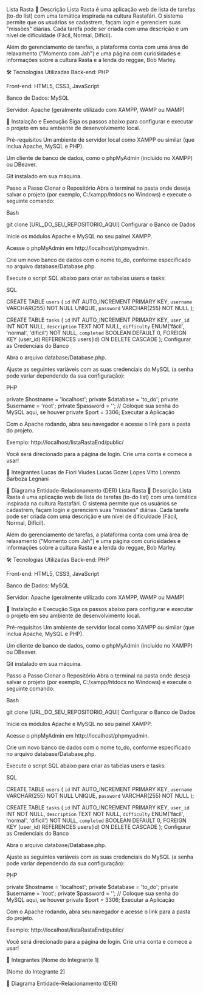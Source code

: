 Lista Rasta
📝 Descrição
Lista Rasta é uma aplicação web de lista de tarefas (to-do list) com uma temática inspirada na cultura Rastafári. O sistema permite que os usuários se cadastrem, façam login e gerenciem suas "missões" diárias. Cada tarefa pode ser criada com uma descrição e um nível de dificuldade (Fácil, Normal, Difícil).

Além do gerenciamento de tarefas, a plataforma conta com uma área de relaxamento ("Momento com Jah") e uma página com curiosidades e informações sobre a cultura Rasta e a lenda do reggae, Bob Marley.

🛠️ Tecnologias Utilizadas
Back-end: PHP

Front-end: HTML5, CSS3, JavaScript

Banco de Dados: MySQL

Servidor: Apache (geralmente utilizado com XAMPP, WAMP ou MAMP)

🚀 Instalação e Execução
Siga os passos abaixo para configurar e executar o projeto em seu ambiente de desenvolvimento local.

Pré-requisitos
Um ambiente de servidor local como XAMPP ou similar (que inclua Apache, MySQL e PHP).

Um cliente de banco de dados, como o phpMyAdmin (incluído no XAMPP) ou DBeaver.

Git instalado em sua máquina.

Passo a Passo
Clonar o Repositório
Abra o terminal na pasta onde deseja salvar o projeto (por exemplo, C:/xampp/htdocs no Windows) e execute o seguinte comando:

Bash

git clone [URL_DO_SEU_REPOSITORIO_AQUI]
Configurar o Banco de Dados

Inicie os módulos Apache e MySQL no seu painel XAMPP.

Acesse o phpMyAdmin em http://localhost/phpmyadmin.

Crie um novo banco de dados com o nome to_do, conforme especificado no arquivo database/Database.php.

Execute o script SQL abaixo para criar as tabelas users e tasks:

SQL

CREATE TABLE `users` (
  `id` INT AUTO_INCREMENT PRIMARY KEY,
  `username` VARCHAR(255) NOT NULL UNIQUE,
  `password` VARCHAR(255) NOT NULL
);

CREATE TABLE `tasks` (
  `id` INT AUTO_INCREMENT PRIMARY KEY,
  `user_id` INT NOT NULL,
  `description` TEXT NOT NULL,
  `difficulty` ENUM('fácil', 'normal', 'dificil') NOT NULL,
  `completed` BOOLEAN DEFAULT 0,
  FOREIGN KEY (user_id) REFERENCES users(id) ON DELETE CASCADE
);
Configurar as Credenciais do Banco

Abra o arquivo database/Database.php.

Ajuste as seguintes variáveis com as suas credenciais do MySQL (a senha pode variar dependendo da sua configuração):

PHP

private $hostname = 'localhost';
private $database = 'to_do';
private $username = 'root';
private $password = ''; // Coloque sua senha do MySQL aqui, se houver
private $port = 3306;
Executar a Aplicação

Com o Apache rodando, abra seu navegador e acesse o link para a pasta do projeto.

Exemplo: http://localhost/listaRastaEnd/public/

Você será direcionado para a página de login. Crie uma conta e comece a usar!

👥 Integrantes
Lucas de Fiori Viudes
Lucas Gozer Lopes
Vitto Lorenzo Barboza Legnani

🔗 Diagrama Entidade-Relacionamento (DER)
Lista Rasta
📝 Descrição
Lista Rasta é uma aplicação web de lista de tarefas (to-do list) com uma temática inspirada na cultura Rastafári. O sistema permite que os usuários se cadastrem, façam login e gerenciem suas "missões" diárias. Cada tarefa pode ser criada com uma descrição e um nível de dificuldade (Fácil, Normal, Difícil).

Além do gerenciamento de tarefas, a plataforma conta com uma área de relaxamento ("Momento com Jah") e uma página com curiosidades e informações sobre a cultura Rasta e a lenda do reggae, Bob Marley.

🛠️ Tecnologias Utilizadas
Back-end: PHP

Front-end: HTML5, CSS3, JavaScript

Banco de Dados: MySQL

Servidor: Apache (geralmente utilizado com XAMPP, WAMP ou MAMP)

🚀 Instalação e Execução
Siga os passos abaixo para configurar e executar o projeto em seu ambiente de desenvolvimento local.

Pré-requisitos
Um ambiente de servidor local como XAMPP ou similar (que inclua Apache, MySQL e PHP).

Um cliente de banco de dados, como o phpMyAdmin (incluído no XAMPP) ou DBeaver.

Git instalado em sua máquina.

Passo a Passo
Clonar o Repositório
Abra o terminal na pasta onde deseja salvar o projeto (por exemplo, C:/xampp/htdocs no Windows) e execute o seguinte comando:

Bash

git clone [URL_DO_SEU_REPOSITORIO_AQUI]
Configurar o Banco de Dados

Inicie os módulos Apache e MySQL no seu painel XAMPP.

Acesse o phpMyAdmin em http://localhost/phpmyadmin.

Crie um novo banco de dados com o nome to_do, conforme especificado no arquivo database/Database.php.

Execute o script SQL abaixo para criar as tabelas users e tasks:

SQL

CREATE TABLE `users` (
  `id` INT AUTO_INCREMENT PRIMARY KEY,
  `username` VARCHAR(255) NOT NULL UNIQUE,
  `password` VARCHAR(255) NOT NULL
);

CREATE TABLE `tasks` (
  `id` INT AUTO_INCREMENT PRIMARY KEY,
  `user_id` INT NOT NULL,
  `description` TEXT NOT NULL,
  `difficulty` ENUM('fácil', 'normal', 'dificil') NOT NULL,
  `completed` BOOLEAN DEFAULT 0,
  FOREIGN KEY (user_id) REFERENCES users(id) ON DELETE CASCADE
);
Configurar as Credenciais do Banco

Abra o arquivo database/Database.php.

Ajuste as seguintes variáveis com as suas credenciais do MySQL (a senha pode variar dependendo da sua configuração):

PHP

private $hostname = 'localhost';
private $database = 'to_do';
private $username = 'root';
private $password = ''; // Coloque sua senha do MySQL aqui, se houver
private $port = 3306;
Executar a Aplicação

Com o Apache rodando, abra seu navegador e acesse o link para a pasta do projeto.

Exemplo: http://localhost/listaRastaEnd/public/

Você será direcionado para a página de login. Crie uma conta e comece a usar!

👥 Integrantes
[Nome do Integrante 1]

[Nome do Integrante 2]

🔗 Diagrama Entidade-Relacionamento (DER)
